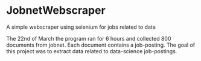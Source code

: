 # JobnetWebscraper
A simple webscraper using selenium for jobs related to data

The 22nd of March the program ran for 6 hours and collected 800 documents from jobnet. Each document contains a job-posting.
The goal of this project was to extract data related to data-science job-postings. 

